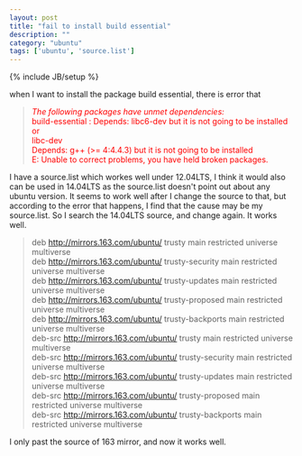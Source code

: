 ```yaml
---
layout: post
title: "fail to install build essential"
description: ""
category: "ubuntu"
tags: ['ubuntu', 'source.list']
---
```

{% include JB/setup %}

when I want to install the package build essential, there is error that

><font color="red">*The following packages have unmet dependencies:*     
> build-essential : Depends: libc6-dev but it is not going to be installed or        
>                            libc-dev        
>                   Depends: g++ (>= 4:4.4.3) but it is not going to be installed         
> E: Unable to correct problems, you have held broken packages.</font>      

I have a source.list which workes well under 12.04LTS, I think it would also can be used in 14.04LTS as the source.list doesn't point
out about any ubuntu version. It seems to work well after I change the source to that, but according to the error that happens, I find that the cause
may be my source.list. So I search the 14.04LTS source, and change again. It works well.

>deb http://mirrors.163.com/ubuntu/ trusty main restricted universe multiverse    
deb http://mirrors.163.com/ubuntu/ trusty-security main restricted universe multiverse  
deb http://mirrors.163.com/ubuntu/ trusty-updates main restricted universe multiverse  
deb http://mirrors.163.com/ubuntu/ trusty-proposed main restricted universe multiverse  
deb http://mirrors.163.com/ubuntu/ trusty-backports main restricted universe multiverse  
deb-src http://mirrors.163.com/ubuntu/ trusty main restricted universe multiverse  
deb-src http://mirrors.163.com/ubuntu/ trusty-security main restricted universe multiverse      
deb-src http://mirrors.163.com/ubuntu/ trusty-updates main restricted universe multiverse      
deb-src http://mirrors.163.com/ubuntu/ trusty-proposed main restricted universe multiverse     
deb-src http://mirrors.163.com/ubuntu/ trusty-backports main restricted universe multiverse     

I only past the source of 163 mirror, and now it works well.
